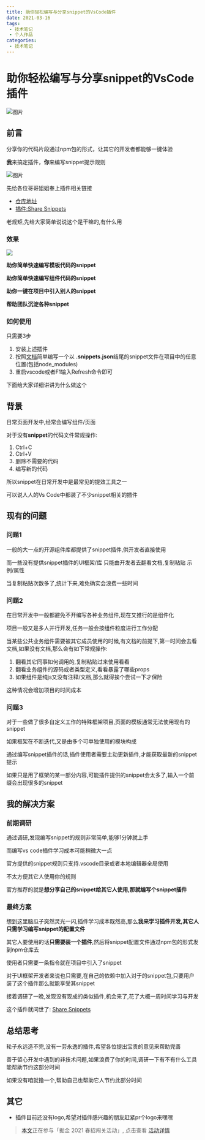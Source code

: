```yaml
---
title: 助你轻松编写与分享snippet的VsCode插件
date: 2021-03-16
tags:
 - 技术笔记
 - 个人作品
categories:
 - 技术笔记
---
```

# 助你轻松编写与分享snippet的VsCode插件

![图片](https://img.cdn.sugarat.top/mdImg/MTYxNTg5OTg3Njc4OA==615899876788)

## 前言
分享你的代码片段通过npm包的形式，让其它的开发者都能够一键体验

**我**来搞定插件，**你**来编写snippet提示规则

![图片](https://img.cdn.sugarat.top/mdImg/MTYxNTkwMDE3NDcwMw==615900174703)

先给各位哥哥姐姐奉上插件相关链接
* [仓库地址](https://github.com/ATQQ/ShareSnippet)
* [插件:Share Snippets](https://marketplace.visualstudio.com/items?itemName=sugar.snippet)

老规矩,先给大家简单说说这个是干嘛的,有什么用

### 效果
![](https://img.cdn.sugarat.top/images/snippet/snippet1.gif)

**助你简单快速编写模板代码的snippet**

**助你简单快速编写组件代码的snippet**

**助你一键在项目中引入别人的snippet**

**帮助团队沉淀各种snippet**

### 如何使用
只需要3步

1. 安装上述插件
2. 按照[文档](https://github.com/ATQQ/ShareSnippet/blob/master/README.md#%E5%8A%9F%E8%83%BD)简单编写一个以 **.snippets.json**结尾的snippet文件在项目中的任意位置(包括node_modules)
3. 重启vscode或者F1输入Refresh命令即可

下面给大家详细讲讲为什么做这个

## 背景
日常页面开发中,经常会编写组件/页面

对于没有**snippet**的代码文件常规操作:
1. Ctrl+C
2. Ctrl+V
3. 删除不需要的代码
4. 编写新的代码

所以snippet在日常开发中是最常见的提效工具之一

可以说人人的Vs Code中都装了不少snippet相关的插件

## 现有的问题

### 问题1
一般的大一点的开源组件库都提供了snippet插件,供开发者直接使用

而一些没有提供snippet插件的UI框架/库 只能由开发者去翻看文档,复制粘贴 示例/属性

当复制粘贴次数多了,统计下来,难免确实会浪费一些时间

### 问题2
在日常开发中一般都避免不开编写各种业务组件,现在又推行的是组件化

项目一般又是多人并行开发,任务一般会按组件粒度进行工作分配

当某些公共业务组件需要被其它成员使用的时候,有文档的前提下,第一时间会去看文档,如果没有文档,那么会有如下常规操作:
1. 翻看其它同事如何调用的,复制粘贴过来使用看看
2. 翻看业务组件的源码或者类型定义,看看暴露了哪些props
3. 如果组件是纯js又没有注释/文档,那么就得挨个尝试一下才保险

这种情况会增加项目的时间成本

### 问题3
对于一些做了很多自定义工作的特殊框架项目,页面的模板通常无法使用现有的snippet

如果框架在不断迭代,又是由多个可单独使用的模块构成

通过编写snippet插件的话,插件使用者需要主动更新插件,才能获取最新的snippet提示

如果只是用了框架的某一部分内容,可能插件提供的snippet会太多了,输入一个前缀会出现很多的snippet

## 我的解决方案
### 前期调研
通过调研,发现编写snippet的规则非常简单,能够1分钟就上手

而编写vs code插件学习成本可能稍微大一点

官方提供的snippet规则只支持.vscode目录或者本地编辑器全局使用

不太方便其它人使用你的规则

官方推荐的就是**想分享自己的snippet给其它人使用,那就编写个snippet插件**

### 最终方案
想到这里脑瓜子突然灵光一闪,插件学习成本既然高,那么**我来学习插件开发,其它人只需学习编写snippet的配置文件**

其它人要使用的话**只需要装一个插件**,然后将snippet配置文件通过npm包的形式发到npm仓库去

使用者只需要一条指令就在项目中引入了snippet

对于UI框架开发者来说也只需要,在自己的依赖中加入对于的snippet包,只要用户装了这个插件那么就能享受其snippet

接着调研了一晚,发现没有现成的类似插件,机会来了,花了大概一周时间学习与开发

这个插件就问世了: [Share Snippets](https://marketplace.visualstudio.com/items?itemName=sugar.snippet)

## 总结思考
轮子永远造不完,没有一劳永逸的插件,希望各位提出宝贵的意见来帮助完善

善于留心开发中遇到的非技术问题,如果浪费了你的时间,调研一下有不有什么工具能帮助节约这部分时间

如果没有咱就撸一个,帮助自己也帮助它人节约此部分时间

## 其它
* 插件目前还没有logo,希望对插件感兴趣的朋友赶紧pr个logo来嘿嘿

>[本文](https://juejin.cn/post/6940258156232736798)正在参与「掘金 2021 春招闯关活动」, 点击查看 [活动详情](https://juejin.cn/post/6939329638506168334)

<comment/>
<tongji/>